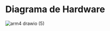 
# Diagrama de Hardware 
![arm4 drawio (5)](https://github.com/Miguel-Rosario/prueba/assets/126648916/b9435be1-33c5-4e44-a88a-ce83cb1022f4)

